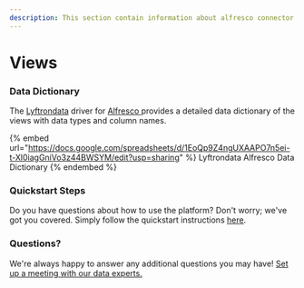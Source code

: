 ```yaml
---
description: This section contain information about alfresco connector views information
---
```


# Views

### Data Dictionary

The [Lyftrondata](https://www.lyftrondata.com/) driver for [Alfresco](https://www.lyftrondata.com/integration/Alfresco/)[ ](https://www.lyftrondata.com/integration/alfresco/)provides a detailed data dictionary of the views with data types and column names.

{% embed url="https://docs.google.com/spreadsheets/d/1EoQp9Z4ngUXAAPO7n5ei-t-Xl0iagGniVo3z44BWSYM/edit?usp=sharing" %}
Lyftrondata Alfresco Data Dictionary
{% endembed %}

### Quickstart Steps

Do you have questions about how to use the platform? Don't worry; we've got you covered. Simply follow the quickstart instructions [here](../../../../quickstart-steps.md).

### Questions? <a href="#questions" id="questions"></a>

We're always happy to answer any additional questions you may have! [Set up a meeting with our data experts.](https://www.lyftrondata.com/book-a-meeting/)


